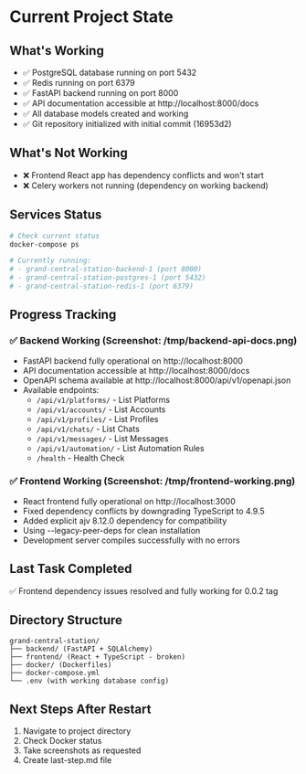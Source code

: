 # Current Project State

## What's Working
- ✅ PostgreSQL database running on port 5432
- ✅ Redis running on port 6379
- ✅ FastAPI backend running on port 8000
- ✅ API documentation accessible at http://localhost:8000/docs
- ✅ All database models created and working
- ✅ Git repository initialized with initial commit (16953d2)

## What's Not Working
- ❌ Frontend React app has dependency conflicts and won't start
- ❌ Celery workers not running (dependency on working backend)

## Services Status
```bash
# Check current status
docker-compose ps

# Currently running:
# - grand-central-station-backend-1 (port 8000)
# - grand-central-station-postgres-1 (port 5432) 
# - grand-central-station-redis-1 (port 6379)
```

## Progress Tracking

### ✅ Backend Working (Screenshot: /tmp/backend-api-docs.png)
- FastAPI backend fully operational on http://localhost:8000
- API documentation accessible at http://localhost:8000/docs
- OpenAPI schema available at http://localhost:8000/api/v1/openapi.json
- Available endpoints:
  - `/api/v1/platforms/` - List Platforms
  - `/api/v1/accounts/` - List Accounts
  - `/api/v1/profiles/` - List Profiles
  - `/api/v1/chats/` - List Chats
  - `/api/v1/messages/` - List Messages
  - `/api/v1/automation/` - List Automation Rules
  - `/health` - Health Check

### ✅ Frontend Working (Screenshot: /tmp/frontend-working.png)
- React frontend fully operational on http://localhost:3000
- Fixed dependency conflicts by downgrading TypeScript to 4.9.5
- Added explicit ajv 8.12.0 dependency for compatibility
- Using --legacy-peer-deps for clean installation
- Development server compiles successfully with no errors

## Last Task Completed
✅ Frontend dependency issues resolved and fully working for 0.0.2 tag

## Directory Structure
```
grand-central-station/
├── backend/ (FastAPI + SQLAlchemy)
├── frontend/ (React + TypeScript - broken)
├── docker/ (Dockerfiles)
├── docker-compose.yml
└── .env (with working database config)
```

## Next Steps After Restart
1. Navigate to project directory
2. Check Docker status
3. Take screenshots as requested
4. Create last-step.md file